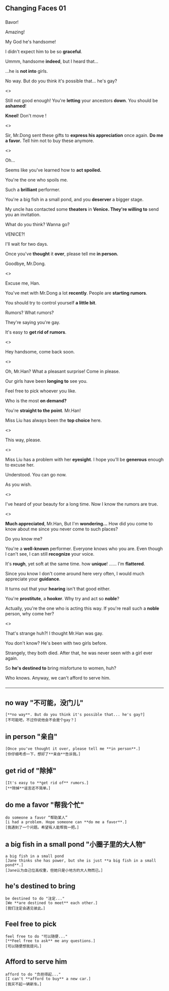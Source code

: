 Changing Faces 01
---
###
Bavor!

Amazing!

My God he's handsome!

I didn't expect him to be so **graceful**.

Ummm, handsome **indeed**, but I heard that...

...he is **not into** girls.

No way. But do you think it's possible that... he's gay?

<>

Still not good enough! You're **letting** your ancestors **down**. You should be **ashamed**!

**Kneel**! Don't move !

<>

Sir, Mr.Dong sent these gifts to **express his appreciation** once again.
**Do me a favor.** Tell him not to buy these anymore.

<>

Oh...

Seems like you've learned how to **act spoiled.**

You're the one who spoils me.

Such a **brilliant** performer.

You're a big fish in a small pond, and you **deserver** a bigger stage.

My uncle has contacted some **theaters** in **Venice. They're willing to** send you an invitation.

What do you think? Wanna go?

VENICE?!

I'll wait for two days.

Once you've **thought** it **over**, please tell me **in person.**

Goodbye, Mr.Dong.

<>

Excuse me, Han.

You've met with Mr.Dong a lot **recently**. People are **starting rumors**.

You should try to control yourself **a little bit**.

Rumors? What rumors?

They're saying you're gay.

It's easy to **get rid of rumors**.

<>

Hey handsome, come back soon.

<>

Oh, Mr.Han? What a pleasant surprise! Come in please.

Our girls have been **longing to** see you.

Feel free to pick whoever you like.

Who is the most **on demand?**

You're **straight to the point**. Mr.Han!

Miss Liu has always been the **top choice** here.

<>

This way, please.

<>

Miss Liu has a problem with her **eyesight**. I hope you'll be **generous** enough to excuse her.

Understood. You can go now.

As you wish.

<>

I've heard of your beauty for a long time. Now I know the rumors are true.

<>

**Much appreciated**, Mr.Han, But I'm **wondering...** How did you come to know about me since you never come to such places?

Do you know me?

You're a **well-known** performer. Everyone knows who you are. Even though I can't see, I can still **recognize** your voice.

It's **rough**, yet soft at the same time. how **unique**! ...... I'm **flattered**.

Since you know I don't come around here very often, I would much appreciate your **guidance**.

It turns out that your **hearing** isn't that good either.

You're **prostitute**, a **hooker**. Why try and act so **noble**?

Actually, you're the one who is acting this way. If you're reall such a **noble** person, why come her?

<>

That's strange huh?! I thought Mr.Han was gay.

You don't know? He's been with two girls before.

Strangely, they both died. After that, he was never seen with a girl ever again.

So **he's destined to** bring misfortune to women, huh?

Who knows. Anyway, we can't afford to serve him.

###
---
## no way "不可能，没门儿"
	[**no way**. But do you think it's possible that... he's gay?]
	[不可能吧，不过你说他会不会是个gay？]
## in person "亲自"
	[Once you've thought it over, please tell me **in person**.]
	[你仔细考虑一下，想好了**亲自**告诉我。]
## get rid of "除掉"
	[It's easy to **get rid of** rumors.]
	[**除掉**谣言还不简单。]
## do me a favor "帮我个忙"
	do someone a favor “帮助某人”
	[i had a problem. Hope someone can **do me a favor**.]
	[我遇到了一个问题。希望有人能帮我一把。]
## a big fish in a small pond "小圈子里的大人物"
	a big fish in a small pond
	[Jane thinks she has power, but she is just **a big fish in a small pond**.]
	[Jane认为自己位高权重，但她只是小地方的大人物而已。]
## he's destined to bring
	be destined to do "注定..."
	[We **are destined to meet** each other.]
	[我们注定会遇见彼此。]
## Feel free to pick
	feel free to do "可以随便..."
	[**Feel free to ask** me any questions.]
	[可以随便想我提问。]
## Afford to serve him
	afford to do "负担得起..."
	[I can't **afford to buy** a new car.]
	[我买不起一辆新车。]
